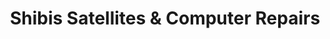 ---
title: "Shibis Satellites & Computer Repairs"
url: /bristol/shibis-satellites-und-computer-repairs/
shop: Computer
---